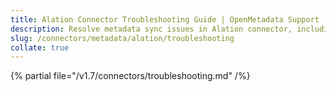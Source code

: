 ```yaml
---
title: Alation Connector Troubleshooting Guide | OpenMetadata Support
description: Resolve metadata sync issues in Alation connector, including authentication errors, sync gaps, and asset duplication.
slug: /connectors/metadata/alation/troubleshooting
collate: true
---
```


{% partial file="/v1.7/connectors/troubleshooting.md" /%}
